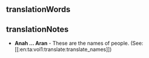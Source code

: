 ## translationWords


## translationNotes

* **Anah ... Aran** - These are the names of people. (See: [[:en:ta:vol1:translate:translate_names]])
